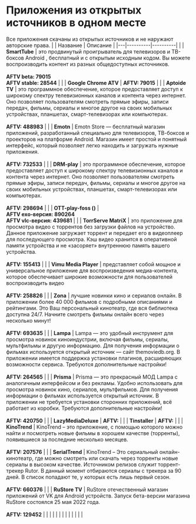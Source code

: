 # Приложения из открытых источников в одном месте
Все приложения скачаны из открытых источников и не наружают авторские права.
|  | Название | Описание |
|---|----------|----------|
|  | **SmartTube** | это продвинутый проигрыватель для телевизоров и ТВ-боксов Android , бесплатный и с открытым исходным кодом. Вы можете воспроизводить контент из разных общедоступных источников.<br><br>**AFTV beta: 79015**<br>**AFTV stable: 28544** |
|  | **Google Chrome ATV** | **AFTV: 79015** |
|  | **Aptoide TV** | это программное обеспечение, которое предоставляет доступ к широкому спектру телевизионных каналов и контента через интернет. Оно позволяет пользователям смотреть прямые эфиры, записи передач, фильмы, сериалы и многое другое на своих мобильных устройствах, планшетах, смарт-телевизорах или компьютерах.<br><br>**AFTV: 488983** |
|  | **Emotn** | Emotn Store — бесплатный магазин приложений, разработанный специально для телевизоров, ТВ-боксов и проекторов на платформе Android. Магазин имеет простой и понятный интерфейс, который позволяет легко находить и загружать нужные приложения.<br><br>**AFTV: 732533** |
|  | **DRM-play** | это программное обеспечение, которое предоставляет доступ к широкому спектру телевизионных каналов и контента через интернет. Оно позволяет пользователям смотреть прямые эфиры, записи передач, фильмы, сериалы и многое другое на своих мобильных устройствах, планшетах, смарт-телевизорах или компьютерах.<br><br>**AFTV: 298694** |
|  | **OTT-play-foss ()** | <br>**AFTV exo-версия: 890264**<br>**AFTV vlc-версия: 439681** |
|  | **TorrServe MatriX** | это приложение для просмотра видео с торрентов без загрузки файлов на устройство. Данное приложение загружает торрент и передает его в видеоплеер для последующего просмотра. Кэш видео хранится в оперативной памяти устройства и не «засоряет» внутреннюю память вашего устройства.<br><br>**AFTV: 155413** |
|  | **Vimu Media Player** | представляет собой мощное и универсальное приложение для воспроизведения медиа-контента, которое обеспечивает широкие возможности для пользователей воспроизводить видео<br><br>**AFTV: 258826** |
|  | **Zona** | лучшие новинки кино и сериалов онлайн. В приложении более 40 000 фильмов с подробными описаниями и рейтингами. Это Ваш персональный кинотеатр, где вся библиотека доступна 24/7. Начните смотреть фильмы онлайн всего через несколько минут!<br><br>**AFTV: 693635** |
|  | **Lampa** | Lampa — это удобный инструмент для просмотра новинок киноиндустрии, включая фильмы, сериалы, мультфильмы и другую информацию. Для получения информации о фильмах используется открытый источник — сайт themoviedb.org. В приложении имеется поддержка установки плагинов, расширяющих возможности сервиса. Требуются дополнительные настройки!<br><br>**AFTV: 264565** |
|  | **Prisma** | Prisma — это прекрасный МОД Lampa с аналогичным интерфейсом и без рекламы. Удобно использовать для просмотра новинок кино, сериалов, мультфильмов. Для получения информации о фильмах используется открытый источник. В приложении не требуется установки сторонних приложений, всё работает из коробки. Требуются дополнительные настройки!<br><br>**AFTV: 420750** |
|  | **LazyMediaDeluxe** | **AFTV:** |
|  | **Tinstaller** | **AFTV:** |
|  | **KinoTrend** | KinoTrend – это приложение, с помощью которого можно найти и посмотреть новые фильмы в хорошем качестве (торренты), появившиеся за последние несколько месяцев.<br><br>**AFTV: 207576** |
|  | **SerialTrend** | KinoTrend – Это сериальный онлайн-кинотеатр, где можно смотреть или скачать через торренты новые сериалы в высоком качестве. Источником релизов служит торрент-трекер Rutor. В данный момент отбираются сериалы с трекера за 90 дней. В список попадают те, у которых есть лишь первый сезон.<br><br>**AFTV: 660376** |
|  | **RuStore TV** | RuStore отечественный магазин приложений от VK для Android устройств. Запуск бета-версии магазина RuStore состоялся 25 мая 2022 года.<br><br>**AFTV: 129452** |
|  |  |  |
|  |  |  |
|  |  |  |
